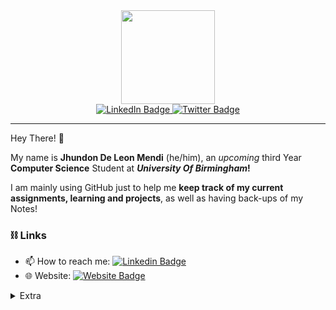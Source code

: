<div id="header" align="center">
  
  <img src="https://pixeljoint.com/files/icons/full/raven_hop_160.gif" width="150"/>
  <div id="badges">
    <a href="https://www.linkedin.com/in/jmendi2021/">
      <img src="https://img.shields.io/badge/LinkedIn-blue?style=for-the-badge&logo=linkedin&logoColor=white" alt="LinkedIn Badge"/>
    </a>
    <a href="https://twitter.com/JMendi2021">
      <img src="https://img.shields.io/badge/Twitter-blue?style=for-the-badge&logo=twitter&logoColor=white" alt="Twitter Badge"/>
    </a>
  </div>
</div>

---
Hey There! 👋

My name is **Jhundon De Leon Mendi** (he/him), an *upcoming* third Year **Computer Science** Student at **_University Of Birmingham_!**

I am mainly using GitHub just to help me **keep track of my current assignments, learning and projects**, as well as having back-ups of my Notes!
### ⛓️ Links
- 📫 How to reach me: [![Linkedin Badge](https://img.shields.io/badge/-LinkedIn-blue?style=flat&logo=Linkedin&logoColor=white)](https://www.linkedin.com/in/jmendi2021/)
- 🌐 Website: [![Website Badge](https://img.shields.io/badge/-Website-purple?style=flat&logo=Website&logoColor=white)](https://jmendi2021.github.io/ender-website)
<details>
<summary>Extra</summary>  
  <h4>Things that I enjoy:</h4>
  	<ul>
	  <li>🎮 Video Games</li>
	  <li>📖 Reading</li>
	  <li>🎵 Music (No set preference!)</li>
	  <li>🤖 Artificial Intelligence/Machine Learning</li>
	</ul>
  <h4> 📓 Note Taking Application: Obsidian </h4>
</details>
